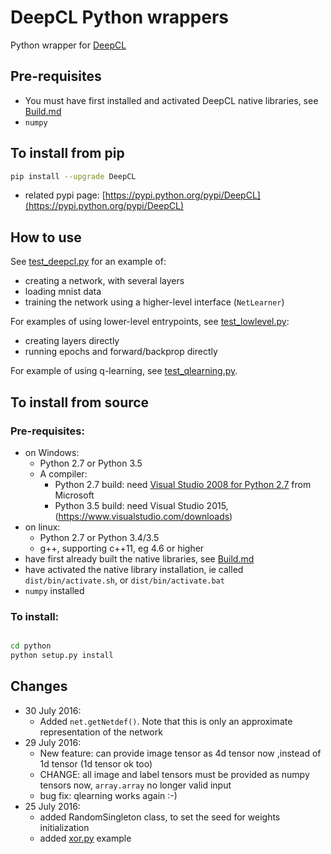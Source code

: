 # DeepCL Python wrappers

Python wrapper for  [DeepCL](https://github.com/hughperkins/DeepCL)

## Pre-requisites

* You must have first installed and activated DeepCL native libraries, see [Build.md](https://github.com/hughperkins/DeepCL/blob/8.x/doc/Build.md)
* `numpy`

## To install from pip

```bash
pip install --upgrade DeepCL
```

* related pypi page: [https://pypi.python.org/pypi/DeepCL](https://pypi.python.org/pypi/DeepCL)

## How to use

See [test_deepcl.py](https://github.com/hughperkins/DeepCL/blob/master/python/test_deepcl.py) for an example of:

* creating a network, with several layers
* loading mnist data
* training the network using a higher-level interface (`NetLearner`)

For examples of using lower-level entrypoints, see [test_lowlevel.py](https://github.com/hughperkins/DeepCL/blob/master/python/test_lowlevel.py):

* creating layers directly
* running epochs and forward/backprop directly

For example of using q-learning, see [test_qlearning.py](https://github.com/hughperkins/DeepCL/blob/master/python/test_qlearning.py).

## To install from source

### Pre-requisites:

* on Windows:
  * Python 2.7 or Python 3.5
  * A compiler:
    * Python 2.7 build: need [Visual Studio 2008 for Python 2.7](http://www.microsoft.com/en-us/download/details.aspx?id=44266) from Microsoft
    * Python 3.5 build: need Visual Studio 2015, (https://www.visualstudio.com/downloads)
* on linux:
  * Python 2.7 or Python 3.4/3.5
  * g++, supporting c++11, eg 4.6 or higher
* have first already built the native libraries, see [Build.md](../doc/Build.md)
* have activated the native library installation, ie called `dist/bin/activate.sh`, or `dist/bin/activate.bat`
* `numpy` installed

### To install:

```bash

cd python
python setup.py install
```

## Changes

* 30 July 2016:
  * Added `net.getNetdef()`.  Note that this is only an approximate representation of the network
* 29 July 2016:
  * New feature: can provide image tensor as 4d tensor now ,instead of 1d tensor (1d tensor ok too)
  * CHANGE: all image and label tensors must be provided as numpy tensors now, `array.array` no longer valid input
  * bug fix: qlearning works again :-)
* 25 July 2016:
  * added RandomSingleton class, to set the seed for weights initialization
  * added [xor.py](examples/xor.py) example

